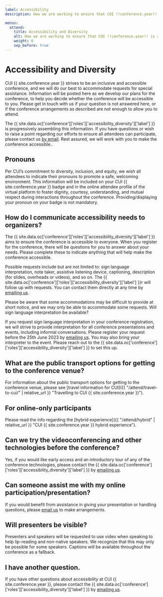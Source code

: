```yaml
---
label: Accessibility
description: How we are working to ensure that CUI !!conference.year!! is accessible for all attendees.

menus:
  attend:
    title: Accessibility and Diversity
    alt: How we are working to ensure that CUI !!conference.year!! is accessible for all attendees
    weight: 6
    sep_before: true
---
```


# Accessibility and Diversity

CUI {{ site.conference.year }} strives to be an inclusive and accessible conference, and we will do our best to accommodate requests for special assistance. Information will be posted here as we develop our plans for the conference, to help you decide whether the conference will be accessible to you. Please get in touch with us if your question is not answered here, or if the conference arrangements as described are not enough to allow you to attend. 

The {{ site.data.oc['conference']['roles']['accessibility_diversity']['label'] }} is progressively assembling this information. If you have questions or wish to raise a point regarding our efforts to ensure all attendees can participate, please contact us <a href="{{ site.data.oc['conference']['roles']['accessibility_diversity']['email'] }}">by email</a>. Rest assured,  we will work with you to make the conference accessible..

## Pronouns

Per CUI’s commitment to diversity, inclusion, and equity, we wish all attendees to indicate their pronouns to promote a safe, welcoming environment. This information will be included on your CUI {{ site.conference.year }} badge and in the online attendee profile of the virtual platform to foster dignity, courtesy, understanding, and mutual respect during interactions throughout the conference. Providing/displaying your pronoun on your badge is not mandatory.

## How do I communicate accessibility needs to organizers?

The {{ site.data.oc['conference']['roles']['accessibility_diversity']['label'] }} aims to ensure the conference is accessible to everyone. When you register for the conference, there will be questions for you to answer about your needs. Please complete these to indicate anything that will help make the conference accessible.

Possible requests include but are not limited to: sign language interpretation, note taker, assistive listening device, captioning, description (for slides, overheads or videos), and so on. The {{ site.data.oc['conference']['roles']['accessibility_diversity']['label'] }}r will follow up with requests. You can contact them directly at any time by <a href="{{ site.data.oc['conference']['roles']['accessibility_diversity']['email'] }}">emailing us</a>.

Please be aware that some accommodations may be difficult to provide at short notice, and we may only be able to accommodate some requests.
Will sign language interpretation be available?

If you request sign language interpretation in your conference registration, we will strive to provide interpretation for all conference presentations and events, including informal conversations. Please register your request before the 25th June 2023 by <a href="{{ site.data.oc['conference']['roles']['accessibility_diversity']['email'] }}">emailing us</a>. You may also bring your interpreter to the event. Please reach out to the {{ site.data.oc['conference']['roles']['accessibility_diversity']['label'] }} to set this up.


<!-- ## Will childcare service be provided during the main conference day? -->

<!-- We are happy to announce that we will help parents to arrange and cover the costs of high-quality childcare for children during the main conference days (Monday – Wednesday) starting at 09:00 and running throughout the day (with a break during lunch).  -->

<!-- If your child(ren) will accompany you to the conference center, and if you need childcare for your children, please contact the {{ site.data.oc['conference']['roles']['accessibility_diversity']['label'] }}s at cui2023-diversity@cui.acm.org and the local chairs at cui2023-local@cui.acm.org as early as possible to arrange childcare service for your kids. -->

<!-- ## Nursing room -->

<!-- The lactation room is located on the conference venue. It is a comfortable, quiet individual space for parents and caregivers to feed your baby. This room, which is located on the -1 floor of the Atlas building (room -1.t64), TU/e, can be used to pump breast milk or to feed and calm your baby. If you need to use this room, please reach out to the local chair at cui2023-local@cui.acm.org to book this room at a specific time and datetime during the conference. -->


## What are the public transport options for getting to the conference venue?

For information about the public transport options for getting to the conference venue, please see [travel information for CUI]({{ "/attend/travel-to-cui/" | relative_url }} "Travelling to CUI {{ site.conference.year }}").

## For online-only participants

Please read the info regarding the [hybrid experience]({{ "/attend/hybrid" | relative_url }} "CUI {{ site.conference.year }} hybrid experience").

## Can we try the videoconferencing and other technologies before the conference?

Yes, if you would like early access and an introductory tour of any of the conference technologies, please contact the {{ site.data.oc['conference']['roles']['accessibility_diversity']['label'] }} by <a href="{{ site.data.oc['conference']['roles']['accessibility_diversity']['email'] }}">emailing us</a>.

## Can someone assist me with my online participation/presentation?

If you would benefit from assistance in giving your presentation or handling questions, please <a href="{{ site.data.oc['conference']['roles']['accessibility_diversity']['email'] }}">email us</a> to make arrangements.

## Will presenters be visible?

Presenters and speakers will be requested to use video when speaking to help lip-reading and non-native speakers. We recognize that this may only be possible for some speakers. Captions will be available throughout the conference as a fallback.

## I have another question.

If you have other questions about accessibility at CUI {{ site.conference.year }}, please contact the {{ site.data.oc['conference']['roles']['accessibility_diversity']['label'] }} by <a href="{{ site.data.oc['conference']['roles']['accessibility_diversity']['email'] }}">emailing us</a>.


